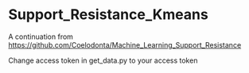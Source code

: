 # Support_Resistance_Kmeans
A continuation from https://github.com/Coelodonta/Machine_Learning_Support_Resistance


Change access token in get_data.py to your access token
